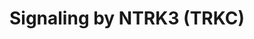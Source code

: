 ---
annotations:
- type: Pathway Ontology
  value: kinase mediated signaling pathway
authors:
- ReactomeTeam
- DeSl
- Marvin M2
description: NTRK3 (TRKC) belongs to the family of neurotrophin receptor tyrosine
  kinases, which also includes NTRK1 (TRKA) and NTRK2 (TRKB). Neurotrophin-3 (NTF3,
  also known as NT-3) is the ligand for NTRK3. Similar to other NTRK receptors and
  receptor tyrosine kinases in general, ligand binding induces receptor dimerization
  followed by trans-autophosphorylation on conserved tyrosines in the intracellular
  (cytoplasmic) domain of the receptor (Lamballe et al. 1991, Philo et al. 1994, Tsoulfas
  et al. 1996, Yuen and Mobley 1999, Werner et al. 2014). These conserved tyrosines
  serve as docking sites for adaptor proteins that trigger downstream signaling cascades.
  Signaling through PLCG1 (Marsh and Palfrey 1996, Yuen and Mobley 1999, Huang and
  Reichardt 2001), PI3K (Yuen and Mobley 1999, Tognon et al. 2001, Huang and Reichardt
  2001, Morrison et al. 2002, Lannon et al. 2004, Jin et al. 2008) and RAS (Marsh
  and Palfrey 1996, Gunn-Moore et al. 1997, Yuen and Mobley 1999, Gromnitza et al.
  2018), downstream of activated NTRK3, regulates cell survival, proliferation and
  motility.<p>In the absence of its ligand, NTRK3 functions as a dependence receptor
  and triggers BAX and CASP9-dependent cell death (Tauszig-Delamasure et al. 2007,
  Ichim et al. 2013).<p>NTRK3 was reported to activate STAT3 through JAK2, but the
  exact mechanism has not been elucidated (Kim et al. 2016). NTRK3 was reported to
  interact with the adaptor protein SH2B2, but the biological role of this interaction
  has not been determined (Qian et al. 1998).<p>Receptor protein tyrosine phosphatases
  PTPRO and PTPRS (PTPsigma) negatively regulate NTRK3 signaling by dephosphorylating
  NTRK3 (Beltran et al. 2003, Faux et al. 2007, Hower et al. 2009, Tchetchelnitski
  et al. 2014). In addition to dephosphorylation of NTRK3 in-cis, the extracellular
  domain of pre-synaptic PTPRS can bind in-trans to extracellular domain of post-synaptic
  NTRK3, contributing to synapse formation (Takahashi et al. 2011, Coles et al. 2014).  View
  original pathway at [http://www.reactome.org/PathwayBrowser/#DIAGRAM=9034015 Reactome].
last-edited: 2021-01-25
organisms:
- Homo sapiens
redirect_from:
- /index.php/Pathway:WP4452
- /instance/WP4452
schema-jsonld:
- '@context': https://schema.org/
  '@id': https://wikipathways.github.io/pathways/WP4452.html
  '@type': Dataset
  creator:
    '@type': Organization
    name: WikiPathways
  description: NTRK3 (TRKC) belongs to the family of neurotrophin receptor tyrosine
    kinases, which also includes NTRK1 (TRKA) and NTRK2 (TRKB). Neurotrophin-3 (NTF3,
    also known as NT-3) is the ligand for NTRK3. Similar to other NTRK receptors and
    receptor tyrosine kinases in general, ligand binding induces receptor dimerization
    followed by trans-autophosphorylation on conserved tyrosines in the intracellular
    (cytoplasmic) domain of the receptor (Lamballe et al. 1991, Philo et al. 1994,
    Tsoulfas et al. 1996, Yuen and Mobley 1999, Werner et al. 2014). These conserved
    tyrosines serve as docking sites for adaptor proteins that trigger downstream
    signaling cascades. Signaling through PLCG1 (Marsh and Palfrey 1996, Yuen and
    Mobley 1999, Huang and Reichardt 2001), PI3K (Yuen and Mobley 1999, Tognon et
    al. 2001, Huang and Reichardt 2001, Morrison et al. 2002, Lannon et al. 2004,
    Jin et al. 2008) and RAS (Marsh and Palfrey 1996, Gunn-Moore et al. 1997, Yuen
    and Mobley 1999, Gromnitza et al. 2018), downstream of activated NTRK3, regulates
    cell survival, proliferation and motility.<p>In the absence of its ligand, NTRK3
    functions as a dependence receptor and triggers BAX and CASP9-dependent cell death
    (Tauszig-Delamasure et al. 2007, Ichim et al. 2013).<p>NTRK3 was reported to activate
    STAT3 through JAK2, but the exact mechanism has not been elucidated (Kim et al.
    2016). NTRK3 was reported to interact with the adaptor protein SH2B2, but the
    biological role of this interaction has not been determined (Qian et al. 1998).<p>Receptor
    protein tyrosine phosphatases PTPRO and PTPRS (PTPsigma) negatively regulate NTRK3
    signaling by dephosphorylating NTRK3 (Beltran et al. 2003, Faux et al. 2007, Hower
    et al. 2009, Tchetchelnitski et al. 2014). In addition to dephosphorylation of
    NTRK3 in-cis, the extracellular domain of pre-synaptic PTPRS can bind in-trans
    to extracellular domain of post-synaptic NTRK3, contributing to synapse formation
    (Takahashi et al. 2011, Coles et al. 2014).  View original pathway at [http://www.reactome.org/PathwayBrowser/#DIAGRAM=9034015
    Reactome].
  keywords:
  - 'S-Farn-Me-2xPalmS HRAS '
  - synapses
  - NTF3:p-5Y-NTRK3
  - p-4Y-PLCG1
  - SHC1-2,SHC1-3
  - for Apoptosis
  - homodimer:SHC1
  - homodimer:PLCG1
  - 'MyrG-SRC '
  - 'SOS1 '
  - PLCG1
  - unidentified caspase
  - 'GTP '
  - 'PIK3R1 '
  - NTRK3(496-641)
  - NTRK3(642-839)
  - signaling
  - 'p-Y317-SHC1-2 '
  - homodimer:PI3K
  - ATP
  - GTP
  - 'PTPRO '
  - homodimer,NTF3:p-5Y-NTRK3 homodimer:MyrG-p-Y419-SRC)
  - 'p-5Y-NTRK3 '
  - 'NTF3 '
  - GRB2-1:SOS1
  - 'SHC1-2 '
  - Protein-protein
  - 'S-Farn-Me-PalmS KRAS4A '
  - 'MyrG-p-Y419-SRC '
  - 'p-4Y-PLCG1 '
  - PIK3CA:PIK3R1
  - NTF3:p-5Y-NTKR3
  - 'NELFB '
  - interactions at
  - 'NTRK3(496-641) '
  - NTF3:NTRK3 homodimer
  - 'PIK3CA '
  - MyrG-SRC
  - 'S-Farn-Me KRAS4B '
  - NTRK3
  - IRS1
  - cascade
  - NELFB
  - homodimer:MyrG-SRC
  - PIP3 activates AKT
  - H2O
  - PI(3,4,5)P3
  - homodimer:p-Y-SHC1:GRB2:SOS1
  - ADP
  - 'IRS1 '
  - NTRK3(32-495)
  - Intrinsic Pathway
  - 'NTRK3 '
  - RAF/MAP kinase
  - GDP
  - homodimer,NTF3:p-5Y-NTRK3 homodimer:MyrG-p-Y419-SRC):IRS1
  - BAX
  - (NTF3:p-5Y-NTRK3
  - p21 RAS:GDP
  - 'GRB2-1 '
  - (PTPRO,PTPRS)
  - homodimer:MyrG-p-Y419-SRC
  - 'SHC1-3 '
  - 'S-Farn-Me PalmS NRAS '
  - homodimer:MyrG-p-Y419-SRC,(NTF3:p-5Y-NTRK3 homodimer,NTF3:p-5Y-NTRK3 homodimer:MyrG-p-Y419-SRC)
  - NTF3 homodimer
  - p21 RAS:GTP
  - homodimer:p-4Y-PLCG1
  - homodimer
  - 'PLCG1 '
  - 'GDP '
  - DAG and IP3
  - homodimer:p-Y-SHC1
  - NTRK3(496-641):NELFB
  - 'p-Y272-SHC1-3 '
  - PI(4,5)P2
  - 'PTPRS '
  - Pi
  license: CC0
  name: Signaling by NTRK3 (TRKC)
seo: CreativeWork
title: Signaling by NTRK3 (TRKC)
wpid: WP4452
---